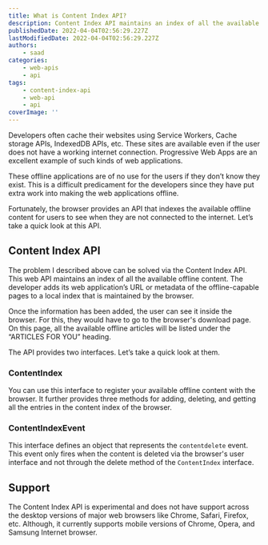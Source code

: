 ```yaml
---
title: What is Content Index API?
description: Content Index API maintains an index of all the available offline content. The developer adds its web application’s URL or metadata of the offline-capable pages to a local index that is maintained by the browser. In this piece, let's take a brief look at this API.
publishedDate: 2022-04-04T02:56:29.227Z
lastModifiedDate: 2022-04-04T02:56:29.227Z
authors:
    - saad
categories:
    - web-apis
    - api
tags:
    - content-index-api
    - web-api
    - api
coverImage: ''
---
```


<Lead>

Developers often cache their websites using Service Workers, Cache storage APIs, IndexedDB APIs, etc. These sites are available even if the user does not have a working internet connection. Progressive Web Apps are an excellent example of such kinds of web applications.

</Lead>

These offline applications are of no use for the users if they don’t know they exist. This is a difficult predicament for the developers since they have put extra work into making the web applications offline.

Fortunately, the browser provides an API that indexes the available offline content for users to see when they are not connected to the internet. Let’s take a quick look at this API.

## Content Index API

The problem I described above can be solved via the Content Index API. This web API maintains an index of all the available offline content. The developer adds its web application’s URL or metadata of the offline-capable pages to a local index that is maintained by the browser.

Once the information has been added, the user can see it inside the browser. For this, they would have to go to the browser's download page. On this page, all the available offline articles will be listed under the “ARTICLES FOR YOU” heading.

The API provides two interfaces. Let’s take a quick look at them.

### ContentIndex

You can use this interface to register your available offline content with the browser. It further provides three methods for adding, deleting, and getting all the entries in the content index of the browser.

### ContentIndexEvent

This interface defines an object that represents the `contentdelete` event. This event only fires when the content is deleted via the browser's user interface and not through the delete method of the `ContentIndex` interface.

## Support

The Content Index API is experimental and does not have support across the desktop versions of major web browsers like Chrome, Safari, Firefox, etc. Although, it currently supports mobile versions of Chrome, Opera, and Samsung Internet browser.
